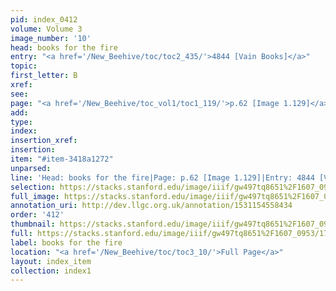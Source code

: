 ```yaml
---
pid: index_0412
volume: Volume 3
image_number: '10'
head: books for the fire
entry: "<a href='/New_Beehive/toc/toc2_435/'>4844 [Vain Books]</a>"
topic: 
first_letter: B
xref: 
see: 
page: "<a href='/New_Beehive/toc_vol1/toc1_119/'>p.62 [Image 1.129]</a>"
add: 
type: 
index: 
insertion_xref: 
insertion: 
item: "#item-3418a1272"
unparsed: 
line: 'Head: books for the fire|Page: p.62 [Image 1.129]|Entry: 4844 [Vain Books]|#item-3418a1272'
selection: https://stacks.stanford.edu/image/iiif/gw497tq8651%2F1607_0953/1797,1625,691,135/full/0/default.jpg
full_image: https://stacks.stanford.edu/image/iiif/gw497tq8651%2F1607_0953/full/full/0/default.jpg
annotation_uri: http://dev.llgc.org.uk/annotation/1531154558434
order: '412'
thumbnail: https://stacks.stanford.edu/image/iiif/gw497tq8651%2F1607_0953/1797,1625,691,135/150,/0/default.jpg
full: https://stacks.stanford.edu/image/iiif/gw497tq8651%2F1607_0953/1797,1625,691,135/full/0/default.jpg
label: books for the fire
location: "<a href='/New_Beehive/toc/toc3_10/'>Full Page</a>"
layout: index_item
collection: index1
---
```

